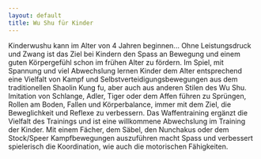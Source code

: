 ```yaml
---
layout: default
title: Wu Shu für Kinder
---
```


Kinderwushu kann im Alter von 4 Jahren beginnen...
Ohne Leistungsdruck und Zwang ist das Ziel bei Kindern den Spass an Bewegung und einem guten Körpergefühl schon im frühen Alter zu fördern.
Im Spiel, mit Spannung und viel Abwechslung lernen Kinder dem Alter entsprechend eine Vielfalt von Kampf und Selbstverteidigungsbewegungen aus dem traditionellen Shaolin Kung fu, aber auch aus anderen Stilen des Wu Shu. Imitation von Schlange, Adler, Tiger oder dem Affen führen zu Sprüngen, Rollen am Boden, Fallen und Körperbalance, immer mit dem Ziel, die Beweglichkeit und Reflexe zu verbessern.
Das Waffentraining ergänzt die Vielfalt des Trainings und ist eine willkommene Abwechslung im Training der Kinder.
Mit einem Fächer, dem Säbel, den Nunchakus oder dem Stock/Speer Kampfbewegungen auszuführen macht Spass und verbessert spielerisch die Koordination, wie auch die motorischen Fähigkeiten.